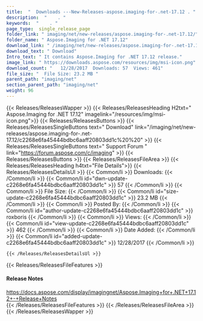 ```yaml
---
title:  "  Downloads ---New-Releases-aspose.imaging-for-.net-17.12 . " 
description:  "    . " 
keywords:  "    . " 
page_type:  single_release_page
folder_link: " imaging/net/new-releases/aspose.imaging-for-.net-17.12/"
folder_name: " Aspose.Imaging for .NET 17.12"
download_link: " /imaging/net/new-releases/aspose.imaging-for-.net-17.12/c2268e6fa45444bdbc6aaff20803dd1c"
download_text: " Download"
Intro_text: " It contains Aspose.Imaging for .NET 17.12 release."
image_link: " https://downloads.aspose.com/resources/img/msi-icon.png"
download_count: "   12/28/2017  Downloads: 57  Views: 461"
file_size: "  File Size: 23.2 MB "
parent_path: "imaging/net"
section_parent_path: "imaging/net"
weight: 96 
---
```


{{< Releases/ReleasesWapper >}}
  {{< Releases/ReleasesHeading H2txt=" Aspose.Imaging for .NET 17.12" imagelink="/resources/img/msi-icon.png">}}
  {{< Releases/ReleasesButtons >}}
    {{< Releases/ReleasesSingleButtons text=" Download" link="/imaging/net/new-releases/aspose.imaging-for-.net-17.12/c2268e6fa45444bdbc6aaff20803dd1c%20%20" >}}
    {{< Releases/ReleasesSingleButtons text=" Support Forum " link="https://forum.aspose.com/c/imaging" >}}
  {{< Releases/ReleasesButtons >}}
  {{< Releases/ReleasesFileArea >}}
    {{< Releases/ReleasesHeading h4txt="File Details">}}
    {{< Releases/ReleasesDetailsUl >}}
            {{< Common/li  >}} Downloads: {{< /Common/li >}} 
      {{< Common/li id="dwn-update-c2268e6fa45444bdbc6aaff20803dd1c" >}} 57 {{< /Common/li >}} 
      {{< Common/li  >}} File Size: {{< /Common/li >}} 
      {{< Common/li id="size-update-c2268e6fa45444bdbc6aaff20803dd1c" >}} 23.2 MB {{< /Common/li >}} 
      {{< Common/li  >}} Posted By: {{< /Common/li >}} 
      {{< Common/li id="author-update-c2268e6fa45444bdbc6aaff20803dd1c" >}} roxboris {{< /Common/li >}} 
      {{< Common/li  >}} Views: {{< /Common/li >}} 
      {{< Common/li id="view-update-c2268e6fa45444bdbc6aaff20803dd1c" >}} 462 {{< /Common/li >}} 
      {{< Common/li  >}} Date Added: {{< /Common/li >}} 
      {{< Common/li id="added-update-c2268e6fa45444bdbc6aaff20803dd1c" >}} 12/28/2017 {{< /Common/li >}} 

    {{< /Releases/ReleasesDetailsUl >}}

  {{< Releases/ReleasesFileFeatures >}}
      <h4>Release Notes</h4><div><a href="https://docs.aspose.com/display/imagingnet/Aspose.Imaging+for+.NET+17.12+-+Release+Notes">https://docs.aspose.com/display/imagingnet/Aspose.Imaging+for+.NET+17.12+-+Release+Notes</a></div>
  {{< /Releases/ReleasesFileFeatures >}}
 {{< /Releases/ReleasesFileArea >}}
{{< /Releases/ReleasesWapper >}}


